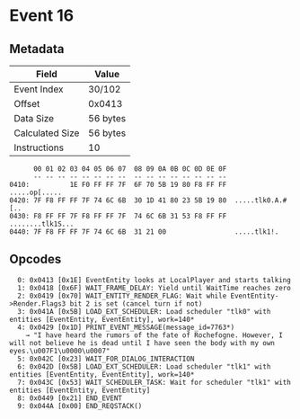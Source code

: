 # Event 16

## Metadata

| Field           | Value    |
|-----------------|----------|
| Event Index     | 30/102   |
| Offset          | 0x0413   |
| Data Size       | 56 bytes |
| Calculated Size | 56 bytes |
| Instructions    | 10       |

```
      00 01 02 03 04 05 06 07  08 09 0A 0B 0C 0D 0E 0F
      -- -- -- -- -- -- -- --  -- -- -- -- -- -- -- --
0410:          1E F0 FF FF 7F  6F 70 5B 19 80 F8 FF FF     .....op[.....
0420: 7F F8 FF FF 7F 74 6C 6B  30 1D 41 80 23 5B 19 80  .....tlk0.A.#[..
0430: F8 FF FF 7F F8 FF FF 7F  74 6C 6B 31 53 F8 FF FF  ........tlk1S...
0440: 7F F8 FF FF 7F 74 6C 6B  31 21 00                 .....tlk1!.     
```

## Opcodes

```
  0: 0x0413 [0x1E] EventEntity looks at LocalPlayer and starts talking
  1: 0x0418 [0x6F] WAIT_FRAME_DELAY: Yield until WaitTime reaches zero
  2: 0x0419 [0x70] WAIT_ENTITY_RENDER_FLAG: Wait while EventEntity->Render.Flags3 bit 2 is set (cancel turn if not)
  3: 0x041A [0x5B] LOAD_EXT_SCHEDULER: Load scheduler "tlk0" with entities [EventEntity, EventEntity], work=140*
  4: 0x0429 [0x1D] PRINT_EVENT_MESSAGE(message_id=7763*)
    → "I have heard the rumors of the fate of Rochefogne. However, I will not believe he is dead until I have seen the body with my own eyes.\u007F1\u0000\u0007"
  5: 0x042C [0x23] WAIT_FOR_DIALOG_INTERACTION
  6: 0x042D [0x5B] LOAD_EXT_SCHEDULER: Load scheduler "tlk1" with entities [EventEntity, EventEntity], work=140*
  7: 0x043C [0x53] WAIT_SCHEDULER_TASK: Wait for scheduler "tlk1" with entities [EventEntity, EventEntity]
  8: 0x0449 [0x21] END_EVENT
  9: 0x044A [0x00] END_REQSTACK()
```
